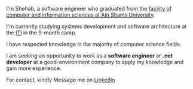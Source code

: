 I'm Shehab, a software engineer who graduated from the <a href="https://cis.asu.edu.eg/">facility of computer and information sciences at Ain Shams University</a>.

 I'm currently studying systems development and software architecture at the <a href="https://iti.gov.eg/iti/home">ITI</a> in the 9-month camp.

I have respected knowledge in the majority of computer science fields.

 I am seeking an opportunity to work as a <strong>software engineer</strong> or <strong>.net developer</strong> at a good-environment company to apply my knowledge and gain more experience.

 For contact, kindly Message me on <a href="www.linkedin.com/in/shehab-ahmed-bassiouni-ahmed">LinkedIn</a>


